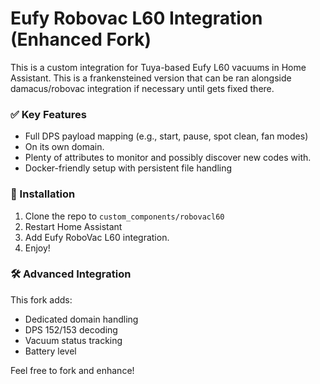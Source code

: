 # Eufy Robovac L60 Integration (Enhanced Fork)

This is a custom integration for Tuya-based Eufy L60 vacuums in Home Assistant. This is a frankensteined version that can be ran alongside damacus/robovac integration if necessary until gets fixed there.

### ✅ Key Features
- Full DPS payload mapping (e.g., start, pause, spot clean, fan modes)
- On its own domain.
- Plenty of attributes to monitor and possibly discover new codes with.
- Docker-friendly setup with persistent file handling

### 🔧 Installation
1. Clone the repo to `custom_components/robovacl60`
2. Restart Home Assistant
3. Add Eufy RoboVac L60 integration.
4. Enjoy!

### 🛠 Advanced Integration
This fork adds:
- Dedicated domain handling
- DPS 152/153 decoding
- Vacuum status tracking
- Battery level

Feel free to fork and enhance!
